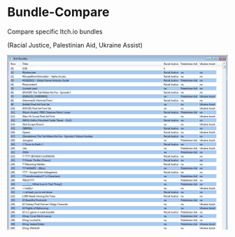 # Bundle-Compare
Compare specific Itch.io bundles

(Racial Justice, Palestinian Aid, Ukraine Assist)

![](https://github.com/Twombs/Bundle-Compare/blob/main/Bundles_1-1.png?raw=true)
